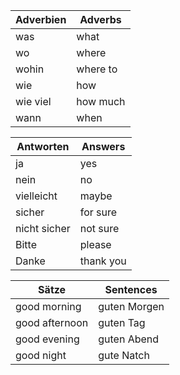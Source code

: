 | Adverbien       | Adverbs   |
| --------        | -------   |
| was             | what      |
| wo              | where     |
| wohin           | where to  |
| wie             | how       |
| wie viel        | how much  |
| wann            | when      |


| Antworten       | Answers   |
| --------        | -------   |
| ja              | yes       |
| nein            | no        |
| vielleicht      | maybe     |
| sicher          | for sure  |
| nicht sicher    | not sure  |
| Bitte           | please    |
| Danke           | thank you |


| Sätze           | Sentences     |
| --------        | -------       |
| good morning    | guten Morgen  |
| good afternoon  | guten Tag     |
| good evening    | guten Abend   |
| good night      | gute Natch    |
